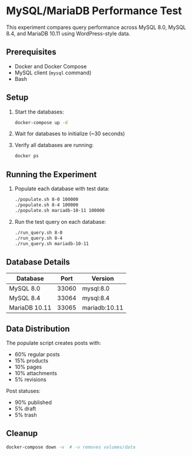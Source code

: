 # MySQL/MariaDB Performance Test

This experiment compares query performance across MySQL 8.0, MySQL 8.4, and MariaDB 10.11 using WordPress-style data.

## Prerequisites

- Docker and Docker Compose
- MySQL client (`mysql` command)
- Bash

## Setup

1. Start the databases:
   ```bash
   docker-compose up -d
   ```

2. Wait for databases to initialize (~30 seconds)

3. Verify all databases are running:
   ```bash
   docker ps
   ```

## Running the Experiment

1. Populate each database with test data:
   ```bash
   ./populate.sh 8-0 100000
   ./populate.sh 8-4 100000
   ./populate.sh mariadb-10-11 100000
   ```

2. Run the test query on each database:
   ```bash
   ./run_query.sh 8-0
   ./run_query.sh 8-4
   ./run_query.sh mariadb-10-11
   ```

## Database Details

| Database | Port | Version |
|----------|------|---------|
| MySQL 8.0 | 33060 | mysql:8.0 |
| MySQL 8.4 | 33064 | mysql:8.4 |
| MariaDB 10.11 | 33065 | mariadb:10.11 |

## Data Distribution

The populate script creates posts with:
- 60% regular posts
- 15% products
- 10% pages
- 10% attachments
- 5% revisions

Post statuses:
- 90% published
- 5% draft
- 5% trash

## Cleanup

```bash
docker-compose down -v  # -v removes volumes/data
```
